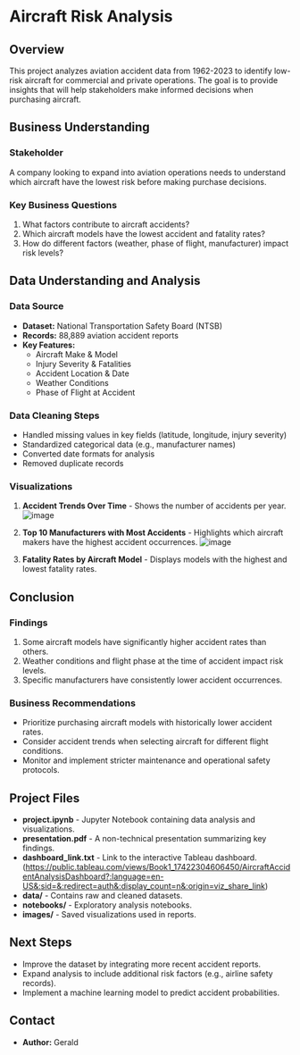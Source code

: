 # Aircraft Risk Analysis

## Overview
This project analyzes aviation accident data from 1962-2023 to identify low-risk aircraft for commercial and private operations. The goal is to provide insights that will help stakeholders make informed decisions when purchasing aircraft.

## Business Understanding
### Stakeholder
A company looking to expand into aviation operations needs to understand which aircraft have the lowest risk before making purchase decisions.

### Key Business Questions
1. What factors contribute to aircraft accidents?
2. Which aircraft models have the lowest accident and fatality rates?
3. How do different factors (weather, phase of flight, manufacturer) impact risk levels?

## Data Understanding and Analysis
### Data Source
- **Dataset:** National Transportation Safety Board (NTSB)
- **Records:** 88,889 aviation accident reports
- **Key Features:**
  - Aircraft Make & Model
  - Injury Severity & Fatalities
  - Accident Location & Date
  - Weather Conditions
  - Phase of Flight at Accident

### Data Cleaning Steps
- Handled missing values in key fields (latitude, longitude, injury severity)
- Standardized categorical data (e.g., manufacturer names)
- Converted date formats for analysis
- Removed duplicate records

### Visualizations
1. **Accident Trends Over Time** - Shows the number of accidents per year.
   ![image](https://github.com/user-attachments/assets/3cbded56-e20d-4e14-b8bf-07b389f92b3e)


   
3. **Top 10 Manufacturers with Most Accidents** - Highlights which aircraft makers have the highest accident occurrences.
![image](https://github.com/user-attachments/assets/626b3b7c-7941-4bc6-ba45-190e2f14fa4e)

5. **Fatality Rates by Aircraft Model** - Displays models with the highest and lowest fatality rates.
   

## Conclusion
### Findings
1. Some aircraft models have significantly higher accident rates than others.
2. Weather conditions and flight phase at the time of accident impact risk levels.
3. Specific manufacturers have consistently lower accident occurrences.

### Business Recommendations
- Prioritize purchasing aircraft models with historically lower accident rates.
- Consider accident trends when selecting aircraft for different flight conditions.
- Monitor and implement stricter maintenance and operational safety protocols.

## Project Files
- **project.ipynb** - Jupyter Notebook containing data analysis and visualizations.
- **presentation.pdf** - A non-technical presentation summarizing key findings.
- **dashboard_link.txt** - Link to the interactive Tableau dashboard.(https://public.tableau.com/views/Book1_17422304606450/AircraftAccidentAnalysisDashboard?:language=en-US&:sid=&:redirect=auth&:display_count=n&:origin=viz_share_link)
- **data/** - Contains raw and cleaned datasets.
- **notebooks/** - Exploratory analysis notebooks.
- **images/** - Saved visualizations used in reports.

## Next Steps
- Improve the dataset by integrating more recent accident reports.
- Expand analysis to include additional risk factors (e.g., airline safety records).
- Implement a machine learning model to predict accident probabilities.

## Contact
- **Author:** Gerald
  


